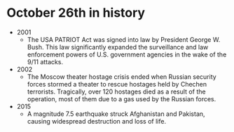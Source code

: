 # October 26th in history
- 2001 
  - The USA PATRIOT Act was signed into law by President George W. Bush. This law significantly expanded the surveillance and law enforcement powers of U.S. government agencies in the wake of the 9/11 attacks.
- 2002 
  - The Moscow theater hostage crisis ended when Russian security forces stormed a theater to rescue hostages held by Chechen terrorists. Tragically, over 120 hostages died as a result of the operation, most of them due to a gas used by the Russian forces.
- 2015 
  - A magnitude 7.5 earthquake struck Afghanistan and Pakistan, causing widespread destruction and loss of life.

